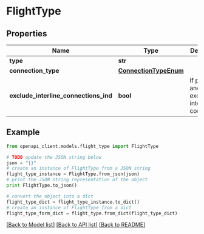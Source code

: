 # FlightType


## Properties
Name | Type | Description | Notes
------------ | ------------- | ------------- | -------------
**type** | **str** |  | [optional] 
**connection_type** | [**ConnectionTypeEnum**](ConnectionTypeEnum.md) |  | [optional] 
**exclude_interline_connections_ind** | **bool** | If present and true, exclude interline connections | [optional] 

## Example

```python
from openapi_client.models.flight_type import FlightType

# TODO update the JSON string below
json = "{}"
# create an instance of FlightType from a JSON string
flight_type_instance = FlightType.from_json(json)
# print the JSON string representation of the object
print FlightType.to_json()

# convert the object into a dict
flight_type_dict = flight_type_instance.to_dict()
# create an instance of FlightType from a dict
flight_type_form_dict = flight_type.from_dict(flight_type_dict)
```
[[Back to Model list]](../README.md#documentation-for-models) [[Back to API list]](../README.md#documentation-for-api-endpoints) [[Back to README]](../README.md)


